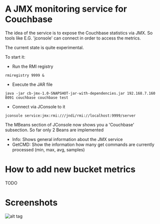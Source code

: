 # A JMX monitoring service for Couchbase

The idea of the service is to expose the Couchbase statistics via JMX. So tools like E.G. 'jconsole' can connect in order to access the metrics.

The current state is quite experimental.

To start it:

* Run the RMI registry
```
rmiregistry 9999 &
```

* Execute the JAR file
```
java -jar cb-jmx-1.0-SNAPSHOT-jar-with-dependencies.jar 192.168.7.160 8091 couchbase couchbase test
```

* Connect via JConsole to it
```
jconsole service:jmx:rmi:///jndi/rmi://localhost:9999/server
```

The MBeans section of JConsole now shows you a 'Couchbase' subsection. So far only 2 Beans are implemented
* Info: Shows general information about the JMX service
* GetCMD: Show the information how many get commands are currently processed (min, max, avg, samples)

# How to add new bucket metrics

TODO

# Screenshots
![alt tag](https://raw.github.com/dmaier-couchbase/cb-jmx/master/assets/screen2.png)

